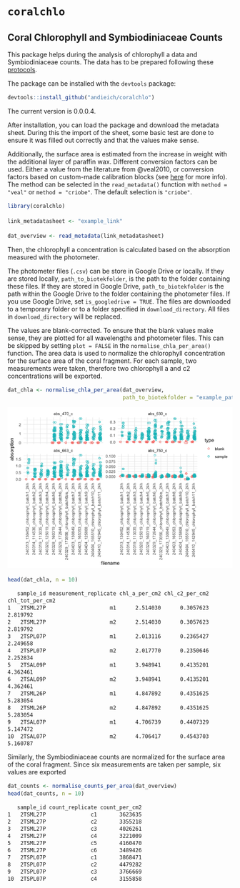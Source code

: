 # `coralchlo`


## Coral Chlorophyll and Symbiodiniaceae Counts

This package helps during the analysis of chlorophyll a data and
Symbiodiniaceae counts. The data has to be prepared following these
[protocols](https://andieich.github.io/coral_chlorophyll_symcounts/).

The package can be installed with the `devtools` package:

``` r
devtools::install_github("andieich/coralchlo")
```

The current version is 0.0.0.4.

After installation, you can load the package and download the metadata
sheet. During this the import of the sheet, some basic test are done to
ensure it was filled out correctly and that the values make sense.

Additionally, the surface area is estimated from the increase in weight
with the additional layer of paraffin wax. Different conversion factors
can be used. Either a value from the literature from @veal2010, or
conversion factors based on custom-made calibration blocks (see
[here](calibration.qmd) for more info). The method can be selected in
the `read_metadata()` function with `method = "veal"` or
`method = "criobe"`. The default selection is `"criobe"`.

``` r
library(coralchlo)

link_metadatasheet <- "example_link"

dat_overview <- read_metadata(link_metadatasheet)
```

Then, the chlorophyll a concentration is calculated based on the
absorption measured with the photometer.

The photometer files (`.csv`) can be store in Google Drive or locally.
If they are stored locally, `path_to_biotekfolder`, is the path to the
folder containing these files. If they are stored in Google Drive,
`path_to_biotekfolder` is the path within the Google Drive to the folder
containing the photometer files. If you use Google Drive, set
`is_googledrive = TRUE`. The files are downloaded to a temporary folder
or to a folder specified in `download_directory`. All files in
`download_directory` will be replaced.

The values are blank-corrected. To ensure that the blank values make
sense, they are plotted for all wavelengths and photometer files. This
can be skipped by setting `plot = FALSE` in the
`normalise_chla_per_area()` function. The area data is used to normalize
the chlorophyll concentration for the surface area of the coral
fragment. For each sample, two measurements were taken, therefore two
chlorophyll a and c2 concentrations will be exported.

``` r
dat_chla <- normalise_chla_per_area(dat_overview,
                                    path_to_biotekfolder = "example_path")
```

![](README_files/figure-commonmark/unnamed-chunk-6-1.png)

``` r
head(dat_chla, n = 10)
```

       sample_id measurement_replicate chl_a_per_cm2 chl_c2_per_cm2 chl_tot_per_cm2
    1   2TSML27P                    m1      2.514030      0.3057623        2.819792
    2   2TSML27P                    m2      2.514030      0.3057623        2.819792
    3   2TSPL07P                    m1      2.013116      0.2365427        2.249658
    4   2TSPL07P                    m2      2.017770      0.2350646        2.252834
    5   2TSAL09P                    m1      3.948941      0.4135201        4.362461
    6   2TSAL09P                    m2      3.948941      0.4135201        4.362461
    7   2TSML26P                    m1      4.847892      0.4351625        5.283054
    8   2TSML26P                    m2      4.847892      0.4351625        5.283054
    9   2TSAL07P                    m1      4.706739      0.4407329        5.147472
    10  2TSAL07P                    m2      4.706417      0.4543703        5.160787

Similarly, the Symbiodiniaceae counts are normalized for the surface
area of the coral fragment. Since six measurements are taken per sample,
six values are exported

``` r
dat_counts <- normalise_counts_per_area(dat_overview)
head(dat_counts, n = 10)
```

       sample_id count_replicate count_per_cm2
    1   2TSML27P              c1       3623635
    2   2TSML27P              c2       3355218
    3   2TSML27P              c3       4026261
    4   2TSML27P              c4       3221009
    5   2TSML27P              c5       4160470
    6   2TSML27P              c6       3489426
    7   2TSPL07P              c1       3868471
    8   2TSPL07P              c2       4479282
    9   2TSPL07P              c3       3766669
    10  2TSPL07P              c4       3155858
